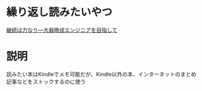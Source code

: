 # 繰り返し読みたいやつ

[継続は力なり―大器晩成エンジニアを目指して](https://gihyo.jp/dev/serial/01/continue-power) 



# 説明　

読みたい本はKindleでメモ可能だが、Kindle以外の本、インターネットのまとめ記事などをストックするのに使う

